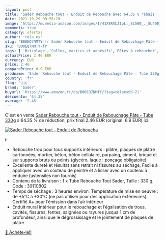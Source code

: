 ```yaml
---
layout: post
title: 'Sader Rebouche tout - Enduit de Reboucha avec 64.35 % rabais '
date: 2021-10-29 09:56:20
image: 'https://m.media-amazon.com/images/I/41X8RXLJ1pL._SL500_._SL400_.jpg'
comments: true
category: ofertas
author: 'tole.es'
slug: 'B00EQ7NMTY-fr Sader Rebouche tout - Enduit de Rebouchage Pâte - Tube 330g'
sku: 'B00EQ7NMTY-fr'
tags: [ 'Bricolage','Colles, mastics et adhésifs','Pâtes à reboucher','Quincaillerie','sader', ]
actualPrice: 2.46 EUR
currency: EUR
price: 2.46
comparePrice: 6.9 EUR
prodname: 'Sader Rebouche tout - Enduit de Rebouchage Pâte - Tube 330g'
country: 'fr'
flag: '🇫🇷'
brand: 'Sader'
buyurl: 'https://www.amazon.fr/dp/B00EQ7NMTY/?tag=tolees0d-21'
descuento: '64.35'
average: '2.46'
---
```


C'est en vente [Sader Rebouche tout - Enduit de Rebouchage Pâte - Tube 330g](https://www.amazon.fr/dp/B00EQ7NMTY/?tag=tolees0d-21)  à  64.35 % de réduction, prix final  2.46 EUR (original: 6.9 EUR) ici:

[![Sader Rebouche tout - Enduit de Reboucha](https://m.media-amazon.com/images/I/41X8RXLJ1pL._SL500_._SL400_.jpg)](https://www.amazon.fr/dp/B00EQ7NMTY/?tag=tolees0d-21)

ℹ️:

- Rebouche trou pour tous supports intérieurs : plâtre, plaques de plâtre cartonnées, mortier, béton, béton cellulaire, parpaing, ciment, brique et sur supports bruts ou peints (glycéro, laque : ponçage obligatoire)
- Excellente dureté et résultat sans retrait ni fissures au séchage, Facile à appliquer avec un couteau de peintre et à lisser avec un couteau à enduire (ustensiles non fournis)
- Contenu de la livraison : 1 x Tube Rebouche Tout Sader, Taille : 330 g, Code : 30110802
- Temps de séchage : 3 heures environ, Température de mise en oeuvre : de +5°C à +30°C (ne pas utiliser pour des application extérieures), Certifié A+ pour l’émission dans l’air intérieur
- Enduit mural intérieur pour le rebouchage et l’égalisation de trous, cavités, fissures, fentes, saignées ou rayures jusquà 1 cm de profondeur, ainsi que le dégrossissage et le jointement de plaques de plâtre

[🛒 Achète-le!!](https://www.amazon.fr/dp/B00EQ7NMTY/?tag=tolees0d-21)
